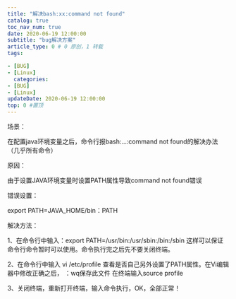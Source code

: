 ```yaml
---
title: "解决bash:xx:command not found"
catalog: true
toc_nav_num: true
date: 2020-06-19 12:00:00
subtitle: "bug解决方案"
article_type: 0 # 0 原创，1 转载
tags:

- [BUG]
- [Linux]
  categories:
- [BUG]
- [Linux]
updateDate: 2020-06-19 12:00:00
top: 0 #置顶
---
```


场景：

在配置java环境变量之后，命令行报bash:…:command not found的解决办法（几乎所有命令）

原因：

由于设置JAVA环境变量时设置PATH属性导致command not found错误

错误设置：

export PATH=JAVA_HOME/bin：PATH

解决方法：

1、在命令行中输入：export PATH=/usr/bin:/usr/sbin:/bin:/sbin 这样可以保证命令行命令暂时可以使用。命令执行完之后先不要关闭终端。

2、在命令行中输入 vi /etc/profile 查看是否自己另外设置了PATH属性。在Vi编辑器中修改正确之后，
：wq保存此文件
在终端输入source profile

3、关闭终端，重新打开终端，输入命令执行，OK，全部正常！



